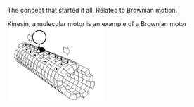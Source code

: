 The concept that started it all.
Related to Brownian motion.


Kinesin, a molecular motor is an example of a Brownian motor
![Kinesin](../_images/Kinesin.gif)